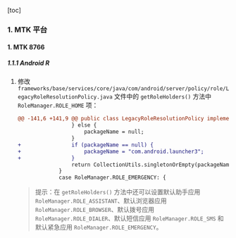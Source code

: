 [toc]

### 1. MTK 平台

#### 1. MTK 8766

##### 1.1.1 Android R

1. 修改 `frameworks/base/services/core/java/com/android/server/policy/role/LegacyRoleResolutionPolicy.java` 文件中的 `getRoleHolders()` 方法中 `RoleManager.ROLE_HOME` 项：

   ```diff
   @@ -141,6 +141,9 @@ public class LegacyRoleResolutionPolicy implements RoleManagerService.RoleHolder
                    } else {
                        packageName = null;
                    }
   +                if (packageName == null) {
   +                    packageName = "com.android.launcher3";
   +                }
                    return CollectionUtils.singletonOrEmpty(packageName);
                }
                case RoleManager.ROLE_EMERGENCY: {
   ```

   > 提示：在 `getRoleHolders()` 方法中还可以设置默认助手应用 `RoleManager.ROLE_ASSISTANT`、默认浏览器应用 `RoleManager.ROLE_BROWSER`、默认拨号应用 `RoleManager.ROLE_DIALER`、默认短信应用 `RoleManager.ROLE_SMS` 和默认紧急应用 `RoleManager.ROLE_EMERGENCY`。

